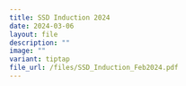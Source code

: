 ```yaml
---
title: SSD Induction 2024
date: 2024-03-06
layout: file
description: ""
image: ""
variant: tiptap
file_url: /files/SSD_Induction_Feb2024.pdf
---
```

